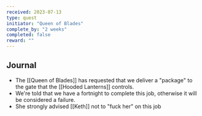 ```yaml
---
received: 2023-07-13
type: quest
initiator: "Queen of Blades"
complete_by: "2 weeks"
completed: false
reward: ""
---
```


## Journal

- The [[Queen of Blades]] has requested that we deliver a "package" to the gate that the [[Hooded Lanterns]] controls.
- We're told that we have a fortnight to complete this job, otherwise it will be considered a failure.
- She strongly advised [[Keth]] not to "fuck her" on this job

